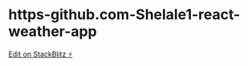 # https-github.com-Shelale1-react-weather-app

[Edit on StackBlitz ⚡️](https://stackblitz.com/edit/react-ts-e98dmw)